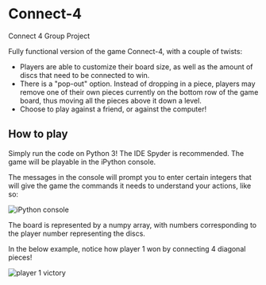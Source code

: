 # Connect-4
Connect 4 Group Project

Fully functional version of the game Connect-4, with a couple of twists:
- Players are able to customize their board size, as well as the amount of discs that need to be connected to win.
- There is a "pop-out" option. Instead of dropping in a piece, players may remove one of their own pieces currently on the bottom row of the game board, thus moving all the pieces above it down a level. 
- Choose to play against a friend, or against the computer!

## How to play

Simply run the code on Python 3! The IDE Spyder is recommended. The game will be playable in the iPython console. 

The messages in the console will prompt you to enter certain integers that will give the game the commands it needs to understand your actions, like so:

![iPython console](https://i.gyazo.com/edb241fa3bec81b17f06a4f17634299e.png)

The board is represented by a numpy array, with numbers corresponding to the player number representing the discs.

In the below example, notice how player 1 won by connecting 4 diagonal pieces!

![player 1 victory](https://i.gyazo.com/45d2f1ab497c285dd75a2491377eb564.png)
